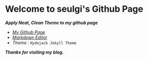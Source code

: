 # Welcome to seulgi's Github Page

***Apply Neat, Clean Theme to my github page***

* [*My Github Page*](https://sssseulg2.github.io)
* [*Markdown Editor*](https://stackedit.io/app#)
* *Theme* : `Hydejack Jekyll Theme`

***Thanks for visiting my blog.***

[logo-white]: ./assets/img/blog/logo-white.png
[logo-black]: ./assets/img/blog/logo-black.png
